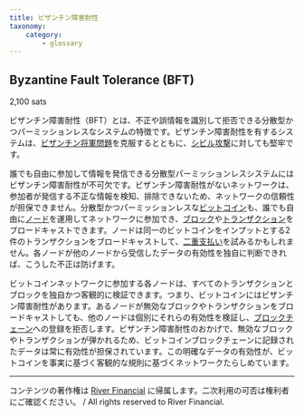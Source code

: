 ```yaml
---
title: ビザンチン障害耐性
taxonomy:
    category:
        - glossary
---
```


## Byzantine Fault Tolerance (BFT)
2,100 sats

ビザンチン障害耐性（BFT）とは、不正や誤情報を識別して拒否できる分散型かつパーミッションレスなシステムの特徴です。ビザンチン障害耐性を有するシステムは、[ビザンチン将軍問題](https://lostinbitcoin.sakuraweb.com/glossary/byzantine_generals_problem/)を克服するとともに、[シビル攻撃](https://lostinbitcoin.sakuraweb.com/glossary/sybil_attack/)に対しても堅牢です。

誰でも自由に参加して情報を発信できる分散型パーミッションレスシステムにはビザンチン障害耐性が不可欠です。ビザンチン障害耐性がないネットワークは、参加者が発信する不正な情報を検知、排除できないため、ネットワークの信頼性が担保できません。分散型かつパーミッションレスな[ビットコイン](https://lostinbitcoin.sakuraweb.com/glossary/bitcoin/)も、誰でも自由に[ノード](https://lostinbitcoin.sakuraweb.com/glossary/node/)を運用してネットワークに参加でき、[ブロック](https://lostinbitcoin.sakuraweb.com/glossary/block/)や[トランザクション](https://lostinbitcoin.sakuraweb.com/glossary/transaction/)をブロードキャストできます。ノードは同一のビットコインをインプットとする2件のトランザクションをブロードキャストして、[二重支払い](https://lostinbitcoin.sakuraweb.com/glossary/double_spend/)を試みるかもしれません。各ノードが他のノードから受信したデータの有効性を独自に判断できれば、こうした不正は防げます。

ビットコインネットワークに参加する各ノードは、すべてのトランザクションとブロックを独自かつ客観的に検証できます。つまり、ビットコインにはビザンチン障害耐性があります。あるノードが無効なブロックやトランザクションをブロードキャストしても、他のノードは個別にそれらの有効性を検証し、[ブロックチェーン](https://lostinbitcoin.sakuraweb.com/glossary/blockchain/)への登録を拒否します。ビザンチン障害耐性のおかげで、無効なブロックやトランザクションが弾かれるため、ビットコインブロックチェーンに記録されたデータは常に有効性が担保されています。この明確なデータの有効性が、ビットコインを事実に基づく客観的な規則に基づくネットワークたらしめています。

---
コンテンツの著作権は [River Financial](https://river.com/) に帰属します。二次利用の可否は権利者にご確認ください。 / All rights reserved to River Financial.
